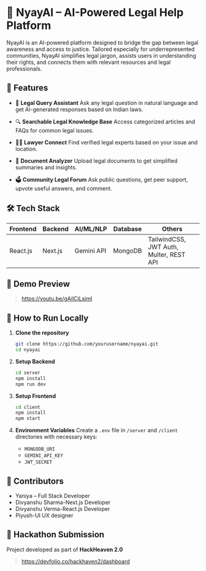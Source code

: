 

# 🧠 NyayAI – AI-Powered Legal Help Platform

NyayAI is an AI-powered platform designed to bridge the gap between legal awareness and access to justice. Tailored especially for underrepresented communities, NyayAI simplifies legal jargon, assists users in understanding their rights, and connects them with relevant resources and legal professionals.

## 🚀 Features

* 🧾 **Legal Query Assistant**
  Ask any legal question in natural language and get AI-generated responses based on Indian laws.

* 🔍 **Searchable Legal Knowledge Base**
  Access categorized articles and FAQs for common legal issues.

* 🧑‍⚖️ **Lawyer Connect**
  Find verified legal experts based on your issue and location.

* 📑 **Document Analyzer**
  Upload legal documents to get simplified summaries and insights.

* 🗳️ **Community Legal Forum**
  Ask public questions, get peer support, upvote useful answers, and comment.

## 🛠️ Tech Stack

| Frontend | Backend           | AI/ML/NLP  | Database | Others                                  |
| -------- | ----------------- | ---------- | -------- | --------------------------------------- |
| React.js | Next.js           | Gemini API | MongoDB  | TailwindCSS, JWT Auth, Multer, REST API |



## 📸 Demo Preview

> https://youtu.be/gAilCjLsimI

## 🧪 How to Run Locally

1. **Clone the repository**

   ```bash
   git clone https://github.com/yourusername/nyayai.git
   cd nyayai
   ```

2. **Setup Backend**

   ```bash
   cd server
   npm install
   npm run dev
   ```

3. **Setup Frontend**

   ```bash
   cd client
   npm install
   npm start
   ```

4. **Environment Variables**
   Create a `.env` file in `/server` and `/client` directories with necessary keys:

   * `MONGODB_URI`
   * `GEMINI_API_KEY`
   * `JWT_SECRET`

## 🤝 Contributors

* Yaniya – Full Stack Developer
* Divyanshu Sharma-Next.js Developer
* Divyanshu Verma-React.js Developer
* Piyush-UI UX designer

## 🏁 Hackathon Submission

Project developed as part of **HackHeaven 2.0**

> https://devfolio.co/hackhaven2/dashboard





